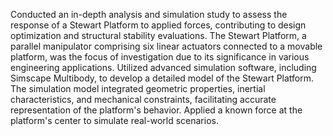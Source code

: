 Conducted an in-depth analysis and simulation study to assess the response of a Stewart Platform to applied forces, contributing to design optimization and structural stability evaluations. The Stewart Platform, a parallel manipulator comprising six linear actuators connected to a movable platform, was the focus of investigation due to its significance in various engineering applications. Utilized advanced simulation software, including Simscape Multibody, to develop a detailed model of the Stewart Platform. The simulation model integrated geometric properties, inertial characteristics, and mechanical constraints, facilitating accurate representation of the platform's behavior. Applied a known force at the platform's center to simulate real-world scenarios.
